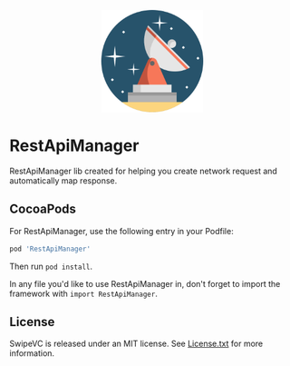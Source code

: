   <p align="center">  
  <img src="https://github.com/Panevnyk/RestApiManager/blob/master/Images/satellite-dish.png?raw=true" width="180"> 
  </p>
  
# RestApiManager

RestApiManager lib created for helping you create network request and automatically map response.

## CocoaPods

For RestApiManager, use the following entry in your Podfile:

```rb
pod 'RestApiManager'
```

Then run `pod install`.

In any file you'd like to use RestApiManager in, don't forget to
import the framework with `import RestApiManager`.

## License

SwipeVC is released under an MIT license. See [License.txt](License.txt) for more information.
